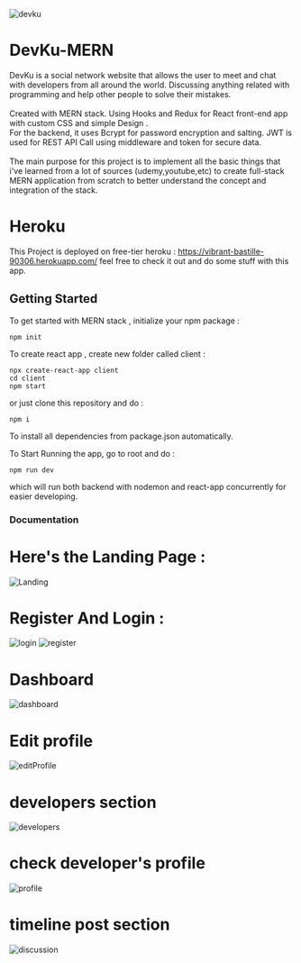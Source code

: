 
![devku](https://user-images.githubusercontent.com/47879766/87722228-eca49700-c7e1-11ea-9196-c237571fcd32.png)

# DevKu-MERN
DevKu is a social network website that allows the user to meet and chat with developers from all around the world. Discussing anything related with programming and help other people to solve their mistakes. <br><br>
Created with MERN stack. Using Hooks and Redux for React front-end app with custom CSS and simple Design .
<br>
For the backend, it uses Bcrypt for password encryption and salting. JWT is used for REST API Call using middleware and token for secure data. 
<br><br>
The main purpose for this project is to implement all the basic things that i've learned from a lot of sources (udemy,youtube,etc) to create full-stack MERN application from scratch to better understand the concept and integration of the stack. 
<br>
# Heroku
This Project is deployed on free-tier heroku :
https://vibrant-bastille-90306.herokuapp.com/
feel free to check it out and do some stuff with this app.
## Getting Started

To get started with MERN stack , initialize your npm package :
```
npm init
```
To create react app , create new folder called client :
```
npx create-react-app client
cd client
npm start
```
or just clone this repository and do :
```
npm i
```
To install all dependencies from package.json automatically.

To Start Running the app, go to root and do :
```
npm run dev
```
which will run both backend with nodemon and react-app concurrently for easier developing.

### Documentation


# Here's the Landing Page :
![Landing](https://user-images.githubusercontent.com/47879766/87720844-c3830700-c7df-11ea-8f24-f8d3dfafc4a1.png)
# Register And Login :
![login](https://user-images.githubusercontent.com/47879766/87720851-c54cca80-c7df-11ea-9ae0-7031e53e2007.png)
![register](https://user-images.githubusercontent.com/47879766/87720857-c5e56100-c7df-11ea-9496-91b7dcdae4cf.png)
# Dashboard
![dashboard](https://user-images.githubusercontent.com/47879766/87720832-c0881680-c7df-11ea-8c26-e209799af8fe.png)
# Edit profile
![editProfile](https://user-images.githubusercontent.com/47879766/87720841-c3830700-c7df-11ea-96fa-b7fda43142a9.png)
# developers section
![developers](https://user-images.githubusercontent.com/47879766/87720837-c251da00-c7df-11ea-8dc6-392c07626613.png)
# check developer's profile
![profile](https://user-images.githubusercontent.com/47879766/87720853-c54cca80-c7df-11ea-83ae-1fd08d8cb232.png)
# timeline post section
![discussion](https://user-images.githubusercontent.com/47879766/87720839-c2ea7080-c7df-11ea-95c1-d38ebbaaf273.png)
 

